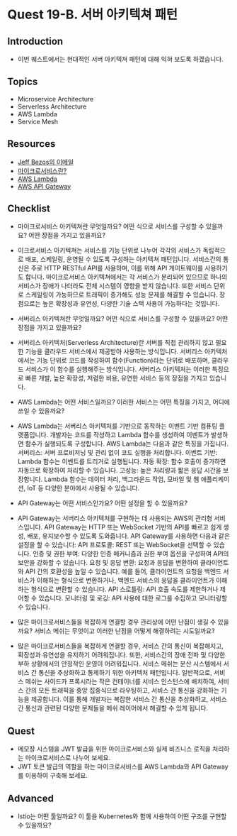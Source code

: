 # Quest 19-B. 서버 아키텍쳐 패턴

## Introduction
* 이번 퀘스트에서는 현대적인 서버 아키텍쳐 패턴에 대해 익혀 보도록 하겠습니다.

## Topics
* Microservice Architecture
* Serverless Architecture
* AWS Lambda
* Service Mesh

## Resources
* [Jeff Bezos의 이메일](https://news.hada.io/topic?id=638)
* [마이크로서비스란?](https://www.redhat.com/ko/topics/microservices/what-are-microservices)
* [AWS Lambda](https://docs.aws.amazon.com/ko_kr/lambda/latest/dg/welcome.html)
* [AWS API Gateway](https://docs.aws.amazon.com/ko_kr/apigateway/latest/developerguide/welcome.html)

## Checklist
* 마이크로서비스 아키텍쳐란 무엇일까요? 어떤 식으로 서비스를 구성할 수 있을까요? 어떤 장점을 가지고 있을까요?
- 이크로서비스 아키텍쳐는 서비스를 기능 단위로 나누어 각각의 서비스가 독립적으로 배포, 스케일링, 운영될 수 있도록 구성하는 아키텍쳐 패턴입니다. 서비스간의 통신은 주로 HTTP RESTful API를 사용하며, 이를 위해 API 게이트웨이를 사용하기도 합니다. 마이크로서비스 아키텍쳐에서는 각 서비스가 분리되어 있으므로 하나의 서비스가 장애가 나더라도 전체 시스템이 영향을 받지 않습니다. 또한 서비스 단위로 스케일링이 가능하므로 트래픽이 증가해도 성능 문제를 해결할 수 있습니다. 장점으로는 높은 확장성과 유연성, 다양한 기술 스택 사용이 가능하다는 것입니다.

* 서버리스 아키텍쳐란 무엇일까요? 어떤 식으로 서비스를 구성할 수 있을까요? 어떤 장점을 가지고 있을까요?
- 서버리스 아키텍처(Serverless Architecture)란 서버를 직접 관리하지 않고 필요한 기능을 클라우드 서비스에서 제공받아 사용하는 방식입니다. 서버리스 아키텍처에서는 기능 단위로 코드를 작성하여 함수(Function)라는 단위로 배포하며, 클라우드 서비스가 이 함수를 실행해주는 방식입니다. 서버리스 아키텍처는 이러한 특징으로 빠른 개발, 높은 확장성, 저렴한 비용, 유연한 서비스 등의 장점을 가지고 있습니다.

* AWS Lambda는 어떤 서비스일까요? 이러한 서비스는 어떤 특징을 가지고, 어디에 쓰일 수 있을까요?
- AWS Lambda는 서버리스 아키텍처를 기반으로 동작하는 이벤트 기반 컴퓨팅 플랫폼입니다. 개발자는 코드를 작성하고 Lambda 함수를 생성하여 이벤트가 발생하면 함수가 실행되도록 구성합니다. AWS Lambda는 다음과 같은 특징을 가집니다.
서버리스: 서버 프로비저닝 및 관리 없이 코드 실행을 처리합니다.
이벤트 기반: Lambda 함수는 이벤트를 트리거로 실행됩니다.
자동 확장: 함수 호출이 증가하면 자동으로 확장하여 처리할 수 있습니다.
고성능: 높은 처리량과 짧은 응답 시간을 보장합니다.
Lambda 함수는 데이터 처리, 백그라운드 작업, 모바일 및 웹 애플리케이션, IoT 등 다양한 분야에서 사용될 수 있습니다.

* API Gateway는 어떤 서비스인가요? 어떤 설정을 할 수 있을까요?
- API Gateway는 서버리스 아키텍처를 구현하는 데 사용되는 AWS의 관리형 서비스입니다. API Gateway는 HTTP 또는 WebSocket 기반의 API를 빠르고 쉽게 생성, 배포, 유지보수할 수 있도록 도와줍니다.
API Gateway를 사용하면 다음과 같은 설정을 할 수 있습니다:
API 프로토콜: REST 또는 WebSocket을 선택할 수 있습니다.
인증 및 권한 부여: 다양한 인증 메커니즘과 권한 부여 옵션을 구성하여 API의 보안을 강화할 수 있습니다.
요청 및 응답 변환: 요청과 응답을 변환하여 클라이언트와 API 간의 호환성을 높일 수 있습니다. 예를 들어, 클라이언트의 요청을 백엔드 서비스가 이해하는 형식으로 변환하거나, 백엔드 서비스의 응답을 클라이언트가 이해하는 형식으로 변환할 수 있습니다.
API 스로틀링: API 호출 속도를 제한하거나 제어할 수 있습니다.
모니터링 및 로깅: API 사용에 대한 로그를 수집하고 모니터링할 수 있습니다.

* 많은 마이크로서비스들을 복잡하게 연결할 경우 관리상에 어떤 난점이 생길 수 있을까요? 서비스 메쉬는 무엇이고 이러한 난점을 어떻게 해결하려는 시도일까요?
- 많은 마이크로서비스들을 복잡하게 연결할 경우, 서비스 간의 통신이 복잡해지고, 확장성과 유연성을 유지하기 어려워집니다. 또한, 서비스간의 장애 전파 및 다양한 부하 상황에서의 안정적인 운영이 어려워집니다. 서비스 메쉬는 분산 시스템에서 서비스 간 통신을 추상화하고 통제하기 위한 아키텍처 패턴입니다. 일반적으로, 서비스 메쉬는 사이드카 프록시라는 작은 컨테이너를 서비스 인스턴스에 배치하여, 서비스 간의 모든 트래픽을 중앙 집중식으로 라우팅하고, 서비스 간 통신을 강화하는 기능을 제공합니다. 이를 통해 개발자는 복잡한 서비스 간 통신을 추상화하고, 서비스 간 통신과 관련된 다양한 문제들을 메쉬 레이어에서 해결할 수 있게 됩니다.


## Quest
* 메모장 시스템을 JWT 발급을 위한 마이크로서비스와 실제 비즈니스 로직을 처리하는 마이크로서비스로 나누어 보세요.
* JWT 토큰 발급의 역할을 하는 마이크로서비스를 AWS Lambda와 API Gateway를 이용하여 구축해 보세요.

## Advanced
* Istio는 어떤 툴일까요? 이 툴을 Kubernetes와 함께 사용하여 어떤 구조를 구현할 수 있을까요?
